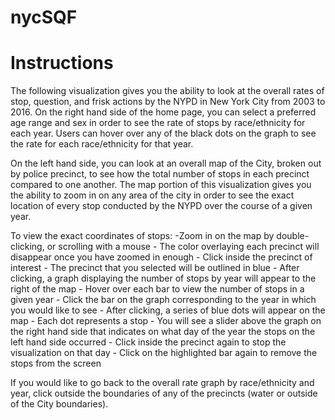 # nycSQF

# Instructions

The following visualization gives you the ability to look at the overall rates of stop, question, and frisk actions by the NYPD in New York City from 2003 to 2016. On the right hand side of the home page, you can select a preferred age range and sex in order to see the rate of stops by race/ethnicity for each year. Users can hover over any of the black dots on the graph to see the rate for each race/ethnicity for that year.

On the left hand side, you can look at an overall map of the City, broken out by police precinct, to see how the total number of stops in each precinct compared to one another. The map portion of this visualization gives you the ability to zoom in on any area of the city in order to see the exact location of every stop conducted by the NYPD over the course of a given year.

To view the exact coordinates of stops:
	-Zoom in on the map by double-clicking, or scrolling with a mouse
    	- The color overlaying each precinct will disappear once you have zoomed in enough
    - Click inside the precinct of interest
		- The precinct that you selected will be outlined in blue
		- After clicking, a graph displaying the number of stops by year will appear to the right of the map
		- Hover over each bar to view the number of stops in a given year
	- Click the bar on the graph corresponding to the year in which you would like to see
		- After clicking, a series of blue dots will appear on the map
		- Each dot represents a stop
		- You will see a slider above the graph on the right hand side that indicates on what day of the year the stops on the left hand side occurred
		- Click inside the precinct again to stop the visualization on that day
		- Click on the highlighted bar again to remove the stops from the screen

If you would like to go back to the overall rate graph by race/ethnicity and year, click outside the boundaries of any of the precincts (water or outside of the City boundaries).
